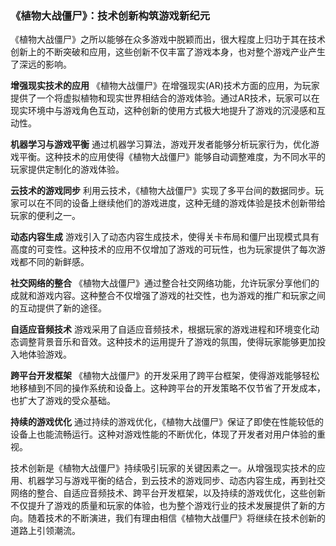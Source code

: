 ### 《植物大战僵尸》：技术创新构筑游戏新纪元

《植物大战僵尸》之所以能够在众多游戏中脱颖而出，很大程度上归功于其在技术创新上的不断突破和应用，这些创新不仅丰富了游戏本身，也对整个游戏产业产生了深远的影响。

**增强现实技术的应用**
《植物大战僵尸》在增强现实(AR)技术方面的应用，为玩家提供了一个将虚拟植物和现实世界相结合的游戏体验。通过AR技术，玩家可以在现实环境中与游戏角色互动，这种创新的使用方式极大地提升了游戏的沉浸感和互动性。

**机器学习与游戏平衡**
通过机器学习算法，游戏开发者能够分析玩家行为，优化游戏平衡。这种技术的应用使得《植物大战僵尸》能够自动调整难度，为不同水平的玩家提供定制化的游戏体验。

**云技术的游戏同步**
利用云技术，《植物大战僵尸》实现了多平台间的数据同步。玩家可以在不同的设备上继续他们的游戏进度，这种无缝的游戏体验是技术创新带给玩家的便利之一。

**动态内容生成**
游戏引入了动态内容生成技术，使得关卡布局和僵尸出现模式具有高度的可变性。这种技术的应用不仅增加了游戏的可玩性，也为玩家提供了每次游戏都不同的新鲜感。

**社交网络的整合**
《植物大战僵尸》通过整合社交网络功能，允许玩家分享他们的成就和游戏内容。这种整合不仅增强了游戏的社交性，也为游戏的推广和玩家之间的互动提供了新的途径。

**自适应音频技术**
游戏采用了自适应音频技术，根据玩家的游戏进程和环境变化动态调整背景音乐和音效。这种技术的运用提升了游戏的氛围，使得玩家能够更加投入地体验游戏。

**跨平台开发框架**
《植物大战僵尸》的开发采用了跨平台框架，使得游戏能够轻松地移植到不同的操作系统和设备上。这种跨平台的开发策略不仅节省了开发成本，也扩大了游戏的受众基础。

**持续的游戏优化**
通过持续的游戏优化，《植物大战僵尸》保证了即使在性能较低的设备上也能流畅运行。这种对游戏性能的不断优化，体现了开发者对用户体验的重视。

技术创新是《植物大战僵尸》持续吸引玩家的关键因素之一。从增强现实技术的应用、机器学习与游戏平衡的结合，到云技术的游戏同步、动态内容生成，再到社交网络的整合、自适应音频技术、跨平台开发框架，以及持续的游戏优化，这些创新不仅提升了游戏的质量和玩家的体验，也为整个游戏行业的技术发展提供了新的方向。随着技术的不断演进，我们有理由相信《植物大战僵尸》将继续在技术创新的道路上引领潮流。